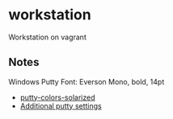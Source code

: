 workstation
===========

Workstation on vagrant

## Notes

Windows Putty Font: Everson Mono, bold, 14pt

- [putty-colors-solarized](https://github.com/altercation/solarized/tree/master/putty-colors-solarized)
- [Additional putty settings](https://github.com/jblaine/solarized-and-modern-putty)
